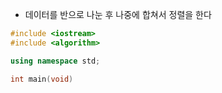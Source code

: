 - 데이터를 반으로 나눈 후 나중에 합쳐서 정렬을 한다

```c++
#include <iostream>
#include <algorithm>

using namespace std;

int main(void)
```